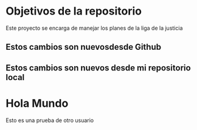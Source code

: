 # Objetivos de la repositorio

Este proyecto se encarga de manejar los planes de la liga de la justicia


## Estos cambios son nuevosdesde Github
## Estos cambios son nuevos desde mi repositorio local


# Hola Mundo
Esto es una prueba de otro usuario